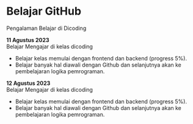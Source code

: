 # Belajar GitHub
Pengalaman Belajar di Dicoding

**11 Agustus 2023**  
Belajar Mengajar di kelas dicoding
* Belajar kelas memulai dengan frontend dan backend (progress 5%).
* Belajar banyak hal diawali dengan Github dan selanjutnya akan ke pembelajaran logika pemrograman.

**12 Agustus 2023**  
Belajar Mengajar di kelas dicoding
* Belajar kelas memulai dengan frontend dan backend (progress 5%).
* Belajar banyak hal diawali dengan Github dan selanjutnya akan ke pembelajaran logika pemrograman.
